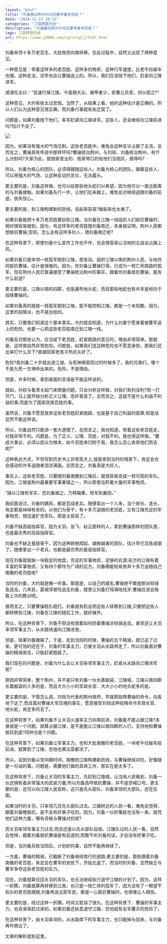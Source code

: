 ```yaml
---
layout: "post"
title: "刘备撤出荆州为何还要带着老百姓？"
date: "2018-12-17 16:15"
categories: "三国两晋历史"
description: "刘备撤出荆州为何还要带着老百姓？"
tags: 三国两晋历史
url: https://www.y5000.com/zgls/sglj/5107.html
---
```






刘备率领十多万老百生，大批物资向南转移。在此过程中，自然又出现了两种意见。

一种意见是：带着这样多的老百姓、这样多的物资，这种行军速度，比老牛拉破车也慢。这种走法，迟早也会让曹操追上的。所以，我们应该抛下他们，赶紧向江陵进军。

或谓先主曰：“宜速行保江陵，今虽拥大众，被甲者少，若曹公兵至，何以拒之?”

这种意见，大约有些太过悲观。当然了，从结果上看，他的这种估计是正确的。所以人们认为这种意见很正确，而刘备行事就有些迂腐了。

问题是，如果刘备抛下他们，率军赶紧向江陵进军。这些人，还会继续向江陵前进吗?估计不会了。

![](https://img.y5000.com/uploads/allimg/161114/1305123157-0.jpg)

因为，如果没有强大的气场压制，这些老百姓中，难免会这种言论占据了主流。总而言之，曹操真有传说中那样坏吗?曹操统治荆州，与刘琮、刘备统治荆州，有什么分别吗?大家为此，就抛家舍业的、拖家带口的给他们当炮灰，值得吗?

所以，刘备为核心的团队，必须得跟随这些人。刘备为核心的团队，跟着这些人，可以用强大的气场，让这种反动的言论，无法露头。

更主要的是，刘备这样做，也可以给那些地头蛇们以希望，因为他可以一直近距离的与刘备接触。如果刘备先行一步，让他们后来跟上，难免会对继续追随刘备的前途，丧失信心。

更主要的是，到江陵构建新的防线，说起来容易?做起来也太难了。

如果刘备能把十多万老百姓裹协到江陵。当刘备在江陵一线组织人们抵抗曹操时，相对很容易做到。因为，有这样多的老百姓随刘备南迁，本身就证明，荆州人民都想抵抗曹操;否则，怎么会有这样多的人，随刘备南迁呢?

在这种背景下，即使刘备什么宣传工作也不作，也会很容易让当地的主战派占据上风。

如果刘备只是率领一枝孤军跑到江陵，想发动、组织江陵以南的荆州人民，与他共同抵抗曹操，估计是很难的。因为，你刘备让曹操打得，已成为一枝亡命跑路的孤军，现在荆州人民已普遍接受了曹操统治荆州的事实，跟着你刘备抵抗曹操，能有什么前途?

更主要的是，江陵以南的四郡，也是遍布地头蛇，而且那些地蛇也有许多是倾向于投降曹操的。

如果刘备真的就是一枝孤军跑到江陵，能不能控制江陵，都是一个未知数。因为，这里的投降派，也不是白给的。

其实，只要我们知道这个基本事实。大约就会知道，为什么刘备宁愿冒着被曹军追上的危险，也要一心把这些老百姓南迁到江陵一线。

刘备反对那些认为，应当留下老百姓，赶紧跑路的意见时，理由非常简单。那就是，这样做自然非常危险。问题是，如果我们连这种危险也不愿意承担，那我们还出来打什么天下?直接回家老孩子热炕头好了。

危险?我刘备二十岁就出道江湖，与死神擦肩而过的时候多了。我的兄弟们，哪个不是九死一生博命出来的。危险，不是理由。

但是，许多时候，拿到桌面的言语是不能这样说的。

就如，孙权与鲁肃关起门来商量问题，只会分析这样做，对我们有利没利?而一打开门，马上就开始分析正义公理、忠奸善恶了。总而言之，这就不是什么利益不利益的事;而是为了国家民族百姓的事。

虽然说，刘备不愿意放弃这些老百姓赶紧跑路，也是基于自己利益的盘算;但是话显然不能这样说。

所以，刘备自然只能讲一套大道理了。总而言之，我也知道，带着这些老百姓走，对我非常不利。问题是，为了正义、公理、百姓，对我不利，我也得这样做。“要成大事业，必须以民众为根本，如今百姓来归附于我，我怎么忍心舍弃他们而去呢?”

这种表达方式，不但写到历史书上非常高大上;就是拿到当时的情景下，肯定会也会感动的许多追随者泪流满面。总而言之，刘备真是大好人。

事实上，这些老百姓，只要随刘备南撤到江陵后，就很容易变成一枝可观的军队。因为，江陵是荆州最重要军事重镇之一，所以那里屯积着大量的军事物资。

“操以江陵有军实，恐刘备据之，乃释辎重，轻军到襄阳。”

我前面说过，刘备的嫡系，都是百战老兵。随便拿出一个人来，当个排长、连长，肯定都是绰绰有余的。以他们为骨干，有十多万追随的老百姓，又有江陵充足的军事物资，想迅速扩充军队，那是太容易了。

刘备不缺高级指挥官，因为关羽、张飞、赵云那样的人，拿到曹操那样的团队里，也是最优秀的高级指挥官。

刘备也不缺乏基层骨干，因为这种跌倒爬起、越挫越勇的团队，估计早已百炼成钢了。随便拿出一个老兵，也都是最优秀的基层指挥官。

现在刘备就是缺一块稳定的地盘，充足的军事物资，足够的兵源;前方的江陵有着丰富的军事物资，又有四个郡作为广阔的后方。刘备哪能轻易舍弃十多万追随自己南撤的老百姓呢?

当时的刘备，大约就是赌一件事。那就是，以自己的威名;曹操绝不敢放胆派轻骑急追击。几年前，夏侯惇冒险追击刘备，就曾让刘备打得满地找牙;曹操应该会吸取上次的教训吧。

换而言之，只要曹操稳扎稳打。刘备就有机会把这些人转移到江陵;只要把这些人都转移到江陵，刘备在江陵的随后工作，就好展开。

所以，在这种背景下，刘备不但没有想着如何防备曹操派轻骑追击。甚至还让关羽率领军事主力，从水路快速向江陵进发。

但是，结果刘备赌输了。于是，走到当阳的时候，曹操的五千精骑，就已追了过来。更可怕的还在于，刘备的军事主力，已被关羽从水路带走了，所以刘备面对曹操的精骑突击，只能赶紧跑路了。

我们现在的问题是，刘备为什么会让关羽率领军事主力，赶紧从水路向江陵进军呢?

原因非常简单，整个荆州，并不是只有刘备一伙长着脑袋，江陵城、江陵以南四郡长着脑袋的人多的是，而且大大小小的军政长官、大大小小的地头蛇多的是。

更主要的是，不管怎么说，刘琮为代表的荆州政府，早就把投降曹操的命令，向各地下达了;而且面对曹操大军压境的事实，愿意接受刘琮这种投降命令军政长官、地头蛇，肯定多的去了。

在这种背景下，如果刘备不让关羽火速率主力向南前进，刘备能不能占据江陵?本身就是一个问题。就算占据江陵，是不是能让江陵以南四郡的人们，支持他和曹操抵抗到底?同样也是个问题。

在这种背景下，如果刘备让军事主力，也和大批南撤的老百姓，一块老牛拉破车般前进。就算到了江陵，恐怕也黄瓜菜都凉了。

所以，说到刘备以空间换时间，南撤到江陵构建新防线，与曹操继续对抗，好像就是一句话的事。问题是，需要他们做的具体工作，那实在是太多了。

在这种背景下，刘备让关羽的军事主力，先赶到江陵城，让当地人民看到，刘备一伙还拥有着非常强大的武装力量;所以刘备高呼抵抗曹操，并不是空喊口号。更主要的是，还可以向江陵人民宣称，这只是先头部队，刘备率领的大部队，还在后面。

如果当时的关羽，只率领几百先头部队过去。江陵附近的人民一看，难免会觉得，跟着刘备瞎抵抗，是不会有好果子吃的。因为，刘备一伙好像屁也没有一条，就凭他们这种力量，哪有资格与曹操对抗呢?

而关羽率领军事主力过去;而且还是以先头部队自居。江陵队过的人民一看，自然会觉得，跟着刘备抵抗曹操是有前途的;而敢不听刘备的话，才会没有好果子吃。

但是，当刘备兵败当阳后，计划好的事，自然不能再继续了。

一方面，曹操的精骑，已截断了刘备继续南行的道路;更主要的是，那些跟着刘备南撤的老百姓，肯定会在曹军的安抚下，开始北返了。而当时的刘备，显然缺乏与曹军争夺这些老百姓的实力。

现在，刘备就算召回关羽的军队，也无法继续执行退守江陵的计划了。因为，这样一折腾，刘备就算再转移到江南，也只是一枝亡命的孤军了，因为没有了一眼望不到头的老百姓跟随;刘备再说北部军民，都是一心抵抗曹操的，也很难让人相信。

更主要的是，经过这样一折腾。时间又耽误了很久。在这种背景下，曹操的军事主力，也会渐渐赶过来的。如果刘备还执意退守江陵，恐怕就有全军覆灭的危险了。

在这种背景下，由关羽率领的，从水路南下的军事主力，也只能掉头回来，与刘备再作商议了。

文章的解析就到这里。
